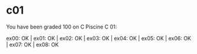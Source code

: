 # c01

You have been graded 100 on C Piscine C 01:

ex00: OK | ex01: OK | ex02: OK | ex03: OK | ex04: OK | ex05: OK | ex06: OK | ex07: OK | ex08: OK
